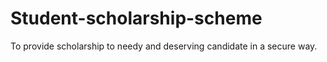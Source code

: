# Student-scholarship-scheme
To provide scholarship to needy and deserving candidate in a secure way.
